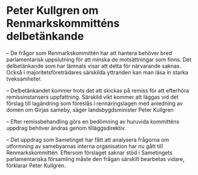 # Peter Kullgren om Renmarkskommitténs delbetänkande

– De frågor som Renmarkskommittén har att hantera behöver bred parlamentarisk uppslutning för att minska de motsättningar som finns. Det delbetänkande som har lämnats visar att detta för närvarande saknas. Också i majoritetsföreträdares särskilda yttranden kan man läsa in starka tveksamheter.

– Delbetänkandet kommer trots det att skickas på remiss för att efterhöra remissinstansers uppfattning. Särskild vikt kommer att läggas vid det förslag till lagändring som föreslås i rennäringslagen med anledning av domen om Girjas sameby, säger landsbygdsminister Peter Kullgren

– Efter remissbehandling görs en bedömning av huruvida kommitténs uppdrag behöver ändras genom tilläggsdirektiv.

– Det uppdrag som Sametinget har fått att analysera frågorna om utformning av samebyarnas interna organisation har nu gått till Renmarkskommittén. Eftersom förslaget saknar stöd i Sametingets parlamentariska församling måste den frågan särskilt bearbetas vidare, förklarar Peter Kullgren.
